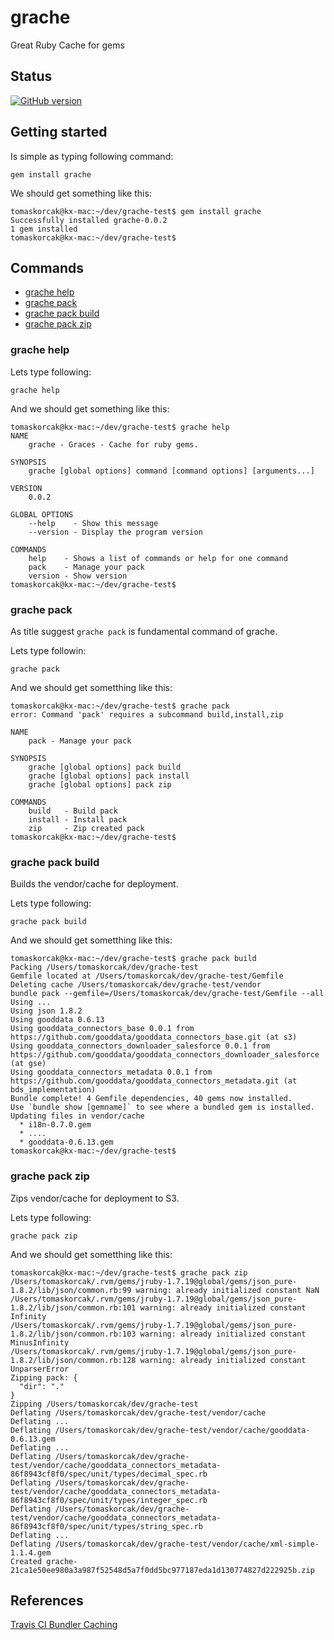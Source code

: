# grache

Great Ruby Cache for gems

## Status

[![GitHub version](https://badge.fury.io/gh/korczis%2Fgrache.svg)](http://badge.fury.io/gh/korczis%2Fgrache)

## Getting started 

Is simple as typing following command:

```
gem install grache
```

We should get something like this:

```
tomaskorcak@kx-mac:~/dev/grache-test$ gem install grache
Successfully installed grache-0.0.2
1 gem installed
tomaskorcak@kx-mac:~/dev/grache-test$
```

## Commands

- [grache help](#grache-help)
- [grache pack](#grache-pack)
- [grache pack build](#grache-pack-build)
- [grache pack zip](#grache-pack-zip)

### grache help

Lets type following:

```
grache help
```

And we should get something like this:

```
tomaskorcak@kx-mac:~/dev/grache-test$ grache help
NAME
    grache - Graces - Cache for ruby gems.

SYNOPSIS
    grache [global options] command [command options] [arguments...]

VERSION
    0.0.2

GLOBAL OPTIONS
    --help    - Show this message
    --version - Display the program version

COMMANDS
    help    - Shows a list of commands or help for one command
    pack    - Manage your pack
    version - Show version
tomaskorcak@kx-mac:~/dev/grache-test$
```

### grache pack

As title suggest ```grache pack``` is fundamental command of grache.

Lets type followin:

```
grache pack
```

And we should get sometthing like this: 

```
tomaskorcak@kx-mac:~/dev/grache-test$ grache pack
error: Command 'pack' requires a subcommand build,install,zip

NAME
    pack - Manage your pack

SYNOPSIS
    grache [global options] pack build
    grache [global options] pack install
    grache [global options] pack zip

COMMANDS
    build   - Build pack
    install - Install pack
    zip     - Zip created pack
tomaskorcak@kx-mac:~/dev/grache-test$
```


### grache pack build

Builds the vendor/cache for deployment.

Lets type following:

```
grache pack build
```

And we should get sometthing like this: 

```
tomaskorcak@kx-mac:~/dev/grache-test$ grache pack build
Packing /Users/tomaskorcak/dev/grache-test
Gemfile located at /Users/tomaskorcak/dev/grache-test/Gemfile
Deleting cache /Users/tomaskorcak/dev/grache-test/vendor
bundle pack --gemfile=/Users/tomaskorcak/dev/grache-test/Gemfile --all
Using ...
Using json 1.8.2
Using gooddata 0.6.13
Using gooddata_connectors_base 0.0.1 from https://github.com/gooddata/gooddata_connectors_base.git (at s3)
Using gooddata_connectors_downloader_salesforce 0.0.1 from https://github.com/gooddata/gooddata_connectors_downloader_salesforce (at gse)
Using gooddata_connectors_metadata 0.0.1 from https://github.com/gooddata/gooddata_connectors_metadata.git (at bds_implementation)
Bundle complete! 4 Gemfile dependencies, 40 gems now installed.
Use `bundle show [gemname]` to see where a bundled gem is installed.
Updating files in vendor/cache
  * i18n-0.7.0.gem
  * ....
  * gooddata-0.6.13.gem
tomaskorcak@kx-mac:~/dev/grache-test$
```

### grache pack zip

Zips vendor/cache for deployment to S3.

Lets type following:

```
grache pack zip
```

And we should get sometthing like this:

```
tomaskorcak@kx-mac:~/dev/grache-test$ grache pack zip
/Users/tomaskorcak/.rvm/gems/jruby-1.7.19@global/gems/json_pure-1.8.2/lib/json/common.rb:99 warning: already initialized constant NaN
/Users/tomaskorcak/.rvm/gems/jruby-1.7.19@global/gems/json_pure-1.8.2/lib/json/common.rb:101 warning: already initialized constant Infinity
/Users/tomaskorcak/.rvm/gems/jruby-1.7.19@global/gems/json_pure-1.8.2/lib/json/common.rb:103 warning: already initialized constant MinusInfinity
/Users/tomaskorcak/.rvm/gems/jruby-1.7.19@global/gems/json_pure-1.8.2/lib/json/common.rb:128 warning: already initialized constant UnparserError
Zipping pack: {
  "dir": "."
}
Zipping /Users/tomaskorcak/dev/grache-test
Deflating /Users/tomaskorcak/dev/grache-test/vendor/cache
Deflating ...
Deflating /Users/tomaskorcak/dev/grache-test/vendor/cache/gooddata-0.6.13.gem
Deflating ...
Deflating /Users/tomaskorcak/dev/grache-test/vendor/cache/gooddata_connectors_metadata-86f8943cf8f0/spec/unit/types/decimal_spec.rb
Deflating /Users/tomaskorcak/dev/grache-test/vendor/cache/gooddata_connectors_metadata-86f8943cf8f0/spec/unit/types/integer_spec.rb
Deflating /Users/tomaskorcak/dev/grache-test/vendor/cache/gooddata_connectors_metadata-86f8943cf8f0/spec/unit/types/string_spec.rb
Deflating ...
Deflating /Users/tomaskorcak/dev/grache-test/vendor/cache/xml-simple-1.1.4.gem
Created grache-21ca1e50ee980a3a987f52548d5a7f0dd5bc977187eda1d130774827d222925b.zip
```

## References

[Travis CI Bundler Caching](http://docs.travis-ci.com/user/caching/)
